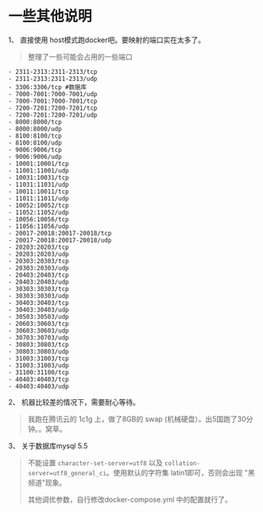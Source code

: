 # 一些其他说明

1、 直接使用 host模式跑docker吧。要映射的端口实在太多了。
> 整理了一些可能会占用的一些端口
> 
```
- 2311-2313:2311-2313/tcp
- 2311-2313:2311-2313/udp
- 3306:3306/tcp #数据库
- 7000-7001:7000-7001/udp
- 7000-7001:7000-7001/tcp
- 7200-7201:7200-7201/tcp
- 7200-7201:7200-7201/udp
- 8000:8000/tcp
- 8000:8000/udp
- 8100:8100/tcp
- 8100:8100/udp
- 9006:9006/tcp
- 9006:9006/udp
- 10001:10001/tcp
- 11001:11001/udp
- 10031:10031/tcp
- 11031:11031/udp
- 10011:10011/tcp
- 11011:11011/udp
- 10052:10052/tcp
- 11052:11052/udp
- 10056:10056/tcp
- 11056:11056/udp
- 20017-20018:20017-20018/tcp
- 20017-20018:20017-20018/udp
- 20203:20203/tcp
- 20203:20203/udp
- 20303:20303/tcp
- 20303:20303/udp
- 20403:20403/tcp
- 20403:20403/udp
- 30303:30303/tcp
- 30303:30303/udp
- 30403:30403/tcp
- 30403:30403/udp
- 30503:30503/udp
- 20603:30603/tcp
- 30603:30603/udp
- 30703:30703/udp
- 30803:30803/tcp
- 30803:30803/udp
- 31003:31003/tcp
- 31003:31003/udp
- 31100:31100/tcp
- 40403:40403/tcp
- 40403:40403/udp
```

2、 机器比较差的情况下，需要耐心等待。
> 我跑在腾讯云的 1c1g 上，做了8GB的 swap (机械硬盘）。出5国跑了30分钟。。窝草。
> 

3、 关于数据库mysql 5.5
> 不能设置 `character-set-server=utf8` 以及 `collation-server=utf8_general_ci`。使用默认的字符集 latin1即可，否则会出现 "黑频道"现象。
> 
> 其他调优参数，自行修改docker-compose.yml 中的配置就行了。
> 
